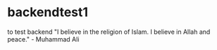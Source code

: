 # backendtest1
to test backend
"I believe in the religion of Islam. I believe in Allah and peace." - Muhammad Ali
